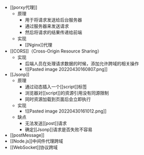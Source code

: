 - [[porxy代理]]
	- 原理
		- 用于将请求发送给后台服务器
		- 通过服务器来发送请求
		- 然后将请求的结果传递给前端
	- 实现
		- [[Nginx]]代理
- [[CORS]]（Cross-Origin Resource Sharing）
	- 实现
		- 后端人员在处理请求数据的时候，添加允许跨域的相关操作
		- ![[Pasted image 20220430160807.png]]
- [[Jsonp]]
	- 原理
		- 通过动态插入一个[[script]]标签
		- 浏览器对[[script]]的资源引用没有同源限制
		- 同时资源加载到页面后会立即执行
	- 实现
		- ![[Pasted image 20220430161012.png]]
	- 缺点
		- 无法发送[[post]]请求
		- 确定[[Jsonp]]请求是否失败不容易
- [[postMessage]]
- [[Node.js]]中间件代理跨域
- [[WebSocket]]协议跨域